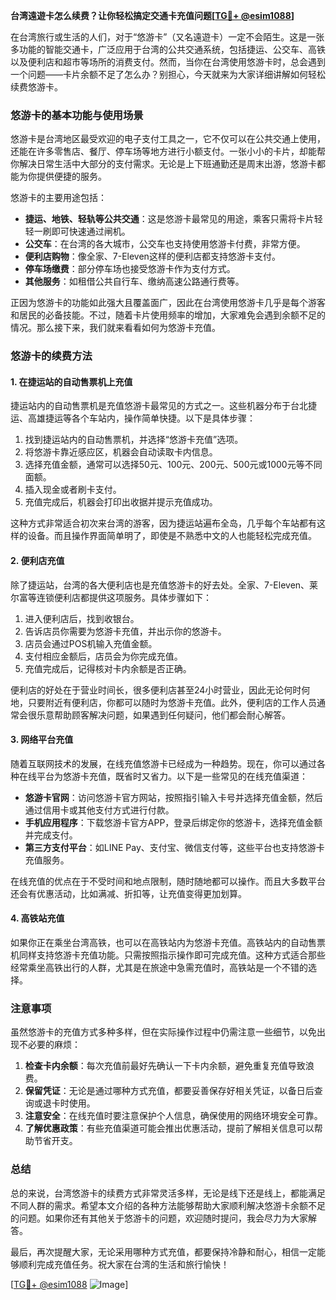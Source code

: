 **台湾遠遊卡怎么续费？让你轻松搞定交通卡充值问题[[TG💪+ @esim1088](https://t.me/s/esim1088)]**

在台湾旅行或生活的人们，对于“悠游卡”（又名遠遊卡）一定不会陌生。这是一张多功能的智能交通卡，广泛应用于台湾的公共交通系统，包括捷运、公交车、高铁以及便利店和超市等场所的消费支付。然而，当你在台湾使用悠游卡时，总会遇到一个问题——卡片余额不足了怎么办？别担心，今天就来为大家详细讲解如何轻松续费悠游卡。

### 悠游卡的基本功能与使用场景

悠游卡是台湾地区最受欢迎的电子支付工具之一，它不仅可以在公共交通上使用，还能在许多零售店、餐厅、停车场等地方进行小额支付。一张小小的卡片，却能帮你解决日常生活中大部分的支付需求。无论是上下班通勤还是周末出游，悠游卡都能为你提供便捷的服务。

悠游卡的主要用途包括：

- **捷运、地铁、轻轨等公共交通**：这是悠游卡最常见的用途，乘客只需将卡片轻轻一刷即可快速通过闸机。
- **公交车**：在台湾的各大城市，公交车也支持使用悠游卡付费，非常方便。
- **便利店购物**：像全家、7-Eleven这样的便利店都支持悠游卡支付。
- **停车场缴费**：部分停车场也接受悠游卡作为支付方式。
- **其他服务**：如租借公共自行车、缴纳高速公路通行费等。

正因为悠游卡的功能如此强大且覆盖面广，因此在台湾使用悠游卡几乎是每个游客和居民的必备技能。不过，随着卡片使用频率的增加，大家难免会遇到余额不足的情况。那么接下来，我们就来看看如何为悠游卡充值。

### 悠游卡的续费方法

#### 1. 在捷运站的自动售票机上充值

捷运站内的自动售票机是充值悠游卡最常见的方式之一。这些机器分布于台北捷运、高雄捷运等各个车站内，操作简单快捷。以下是具体步骤：

1. 找到捷运站内的自动售票机，并选择“悠游卡充值”选项。
2. 将悠游卡靠近感应区，机器会自动读取卡内信息。
3. 选择充值金额，通常可以选择50元、100元、200元、500元或1000元等不同面额。
4. 插入现金或者刷卡支付。
5. 充值完成后，机器会打印出收据并提示充值成功。

这种方式非常适合初次来台湾的游客，因为捷运站遍布全岛，几乎每个车站都有这样的设备。而且操作界面简单明了，即使是不熟悉中文的人也能轻松完成充值。

#### 2. 便利店充值

除了捷运站，台湾的各大便利店也是充值悠游卡的好去处。全家、7-Eleven、莱尔富等连锁便利店都提供这项服务。具体步骤如下：

1. 进入便利店后，找到收银台。
2. 告诉店员你需要为悠游卡充值，并出示你的悠游卡。
3. 店员会通过POS机输入充值金额。
4. 支付相应金额后，店员会为你完成充值。
5. 充值完成后，记得核对卡内余额是否正确。

便利店的好处在于营业时间长，很多便利店甚至24小时营业，因此无论何时何地，只要附近有便利店，你都可以随时为悠游卡充值。此外，便利店的工作人员通常会很乐意帮助顾客解决问题，如果遇到任何疑问，他们都会耐心解答。

#### 3. 网络平台充值

随着互联网技术的发展，在线充值悠游卡已经成为一种趋势。现在，你可以通过各种在线平台为悠游卡充值，既省时又省力。以下是一些常见的在线充值渠道：

- **悠游卡官网**：访问悠游卡官方网站，按照指引输入卡号并选择充值金额，然后通过信用卡或其他支付方式进行付款。
- **手机应用程序**：下载悠游卡官方APP，登录后绑定你的悠游卡，选择充值金额并完成支付。
- **第三方支付平台**：如LINE Pay、支付宝、微信支付等，这些平台也支持悠游卡充值服务。

在线充值的优点在于不受时间和地点限制，随时随地都可以操作。而且大多数平台还会有优惠活动，比如满减、折扣等，让充值变得更加划算。

#### 4. 高铁站充值

如果你正在乘坐台湾高铁，也可以在高铁站内为悠游卡充值。高铁站内的自动售票机同样支持悠游卡充值功能。只需按照指示操作即可完成充值。这种方式适合那些经常乘坐高铁出行的人群，尤其是在旅途中急需充值时，高铁站是一个不错的选择。

### 注意事项

虽然悠游卡的充值方式多种多样，但在实际操作过程中仍需注意一些细节，以免出现不必要的麻烦：

1. **检查卡内余额**：每次充值前最好先确认一下卡内余额，避免重复充值导致浪费。
2. **保留凭证**：无论是通过哪种方式充值，都要妥善保存好相关凭证，以备日后查询或退卡时使用。
3. **注意安全**：在线充值时要注意保护个人信息，确保使用的网络环境安全可靠。
4. **了解优惠政策**：有些充值渠道可能会推出优惠活动，提前了解相关信息可以帮助节省开支。

### 总结

总的来说，台湾悠游卡的续费方式非常灵活多样，无论是线下还是线上，都能满足不同人群的需求。希望本文介绍的各种方法能够帮助大家顺利解决悠游卡余额不足的问题。如果你还有其他关于悠游卡的问题，欢迎随时提问，我会尽力为大家解答。

最后，再次提醒大家，无论采用哪种方式充值，都要保持冷静和耐心，相信一定能够顺利完成充值任务。祝大家在台湾的生活和旅行愉快！

[[TG💪+ @esim1088](https://t.me/s/esim1088) ![Image](https://i.postimg.cc/4NQfJmqS/Snipaste-2025-05-13-00-14-12.png)]